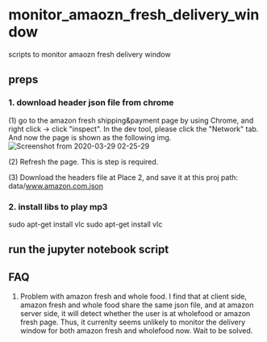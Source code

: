 # monitor_amaozn_fresh_delivery_window
scripts to monitor amaozn fresh delivery window

## preps
### 1. download header json file from chrome
(1) go to the amazon fresh shipping&payment page by using Chrome, and right click -> click "inspect". In the dev tool, please click the "Network" tab.  
And now the page is shown as the following img.
![Screenshot from 2020-03-29 02-25-29](https://user-images.githubusercontent.com/19834770/77845931-59c6ea80-7167-11ea-964d-97f4ec069feb.png)

(2) Refresh the page. This is step is required.

(3) Download the headers file at Place 2, and save it at this proj path: data/www.amazon.com.json

### 2. install libs to play mp3
sudo apt-get install vlc
sudo apt-get install vlc

## run the jupyter notebook script

## FAQ
1. Problem with amazon fresh and whole food.
I find that at client side, amazon fresh and whole food share the same json file, and at amazon server side, it will detect whether the user is at wholefood or amazon fresh page. Thus, it currenlty seems unlikely to monitor the delivery window for both amazon fresh and wholefood now. Wait to be solved.  

